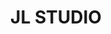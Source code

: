 ---
title: "JL STUDIO"
description: "JL STUDIO"
layout: shop
keywords:
  - 美食競賽
  - 台灣美食
  - 美食精選
datePublished: "2025-06-30"
dateModified: "2025-07-05"
city: "台中市"
district: "南屯區"
address: "台中市南屯區益豐路四段689號2樓"
phone: "0423803570"
geo: "24.15048684063746, 120.62854305823515"
google_map: "https://maps.app.goo.gl/nk9Mg95M5nRLidjAA"
footinder: "https://footinder.com.tw/%e5%8f%b0%e4%b8%ad%e5%b8%82%e5%8d%97%e5%b1%af%e5%8d%80/411/"
official: "https://jlstudiotw.com/"
award:
  - name: "500盤"
    year: "2024"
    entries:
      - dishes:
          - "透抽 | 咖哩葉 | 參峇"
          - "咖哩餃"
          - "經典語錄：和牛/開心果/鳳梨/香茅"
          - "市場鮮魚 | 竹筍 | 茉莉香米"

---